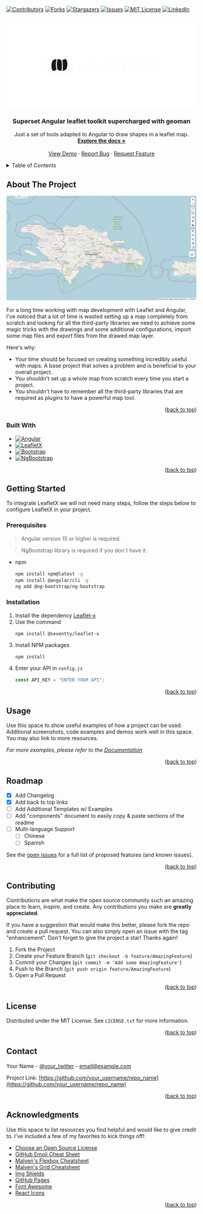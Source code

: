 <a name="readme-top"></a>

<!-- PROJECT SHIELDS -->

[![Contributors][contributors-shield]][contributors-url]
[![Forks][forks-shield]][forks-url]
[![Stargazers][stars-shield]][stars-url]
[![Issues][issues-shield]][issues-url]
[![MIT License][license-shield]][license-url]
[![LinkedIn][linkedin-shield]][linkedin-url]

<!-- PROJECT LOGO -->
<br />
<div align="center">
  <a href="https://github.com/Seventty/leaflet-x">
    <img src="src/assets/leafletx-banner-transparency-reverted.png" alt="Logo">
  </a>

  <h3 align="center">Superset Angular leaflet toolkit supercharged with geoman</h3>

  <p align="center">
    Just a set of tools adapted to Angular to draw shapes in a leaflet map.
    <br />
    <a href="https://github.com/Seventty/leaflet-x"><strong>Explore the docs »</strong></a>
    <br />
    <br />
    <a href="https://github.com/seventty/leaflet-x">View Demo</a> ·
    <a href="https://github.com/Seventty/leaflet-x/issues/new?assignees=&labels=bug&projects=&template=bug-report-%F0%9F%90%9E.md&title=">Report Bug</a> ·
    <a href="https://github.com/Seventty/leaflet-x/issues/new?assignees=&labels=enhancement&projects=&template=feature-request-%F0%9F%9A%80.md&title=">Request Feature</a>
  </p>
</div>

<!-- TABLE OF CONTENTS -->
<details>
  <summary>Table of Contents</summary>
  <ol>
    <li>
      <a href="#about-the-project">About The Project</a>
      <ul>
        <li><a href="#built-with">Built With</a></li>
      </ul>
    </li>
    <li>
      <a href="#getting-started">Getting Started</a>
      <ul>
        <li><a href="#prerequisites">Prerequisites</a></li>
        <li><a href="#installation">Installation</a></li>
      </ul>
    </li>
    <li><a href="#usage">Usage</a></li>
    <li><a href="#roadmap">Roadmap</a></li>
    <li><a href="#contributing">Contributing</a></li>
    <li><a href="#license">License</a></li>
    <li><a href="#contact">Contact</a></li>
    <li><a href="#acknowledgments">Acknowledgments</a></li>
  </ol>
</details>

<!-- ABOUT THE PROJECT -->

## About The Project

<img src="src/assets/leafletx-mainscreen.png" alt="example image">

For a long time working with map development with Leaflet and Angular, I've noticed that a lot of time is wasted setting up a map completely from scratch and looking for all the third-party libraries we need to achieve some magic tricks with the drawings and some additional configurations, import some map files and export files from the drawed map layer.

Here's why:

- Your time should be focused on creating something incredibly useful with maps. A base project that solves a problem and is beneficial to your overall project.
- You shouldn't set up a whole map from scratch every time you start a project.
- You shouldn't have to remember all the third-party libraries that are required as plugins to have a powerful map tool.

<p align="right">(<a href="#readme-top">back to top</a>)</p>

### Built With

- [![Angular][Angular.io]][Angular-url]
- [![LeafletX][LeafletX.com]][LeafletX-url]
- [![Bootstrap][Bootstrap.com]][Bootstrap-url]
- [![NgBootstrap][NgBootstrap.com]][NgBootstrap-url]

<p align="right">(<a href="#readme-top">back to top</a>)</p>

<!-- GETTING STARTED -->

## Getting Started

To integrate LeafletX we will not need many steps, follow the steps below to configure LeafletX in your project.

### Prerequisites

> Angular version 15 or higher is required.

> NgBootstrap library is required if you don´t have it.

- npm
  ```sh
  npm install npm@latest -g
  npm install @angular/cli -g
  ng add @ng-bootstrap/ng-bootstrap
  ```

### Installation

1. Install the dependency  [Leaflet-x]([Leaflet-x](https://www.npmjs.com/package/@seventty/leaflet-x))
2. Use the command
   ```npm
   npm install @seventty/leaflet-x
   ```
3. Install NPM packages
   ```sh
   npm install
   ```
4. Enter your API in `config.js`
   ```js
   const API_KEY = "ENTER YOUR API";
   ```

<p align="right">(<a href="#readme-top">back to top</a>)</p>

<!-- USAGE EXAMPLES -->

## Usage

Use this space to show useful examples of how a project can be used. Additional screenshots, code examples and demos work well in this space. You may also link to more resources.

_For more examples, please refer to the [Documentation](https://example.com)_

<p align="right">(<a href="#readme-top">back to top</a>)</p>

<!-- ROADMAP -->

## Roadmap

- [x] Add Changelog
- [x] Add back to top links
- [ ] Add Additional Templates w/ Examples
- [ ] Add "components" document to easily copy & paste sections of the readme
- [ ] Multi-language Support
  - [ ] Chinese
  - [ ] Spanish

See the [open issues](https://github.com/seventty/leaflet-x/issues) for a full list of proposed features (and known issues).

<p align="right">(<a href="#readme-top">back to top</a>)</p>

<!-- CONTRIBUTING -->

## Contributing

Contributions are what make the open source community such an amazing place to learn, inspire, and create. Any contributions you make are **greatly appreciated**.

If you have a suggestion that would make this better, please fork the repo and create a pull request. You can also simply open an issue with the tag "enhancement".
Don't forget to give the project a star! Thanks again!

1. Fork the Project
2. Create your Feature Branch (`git checkout -b feature/AmazingFeature`)
3. Commit your Changes (`git commit -m 'Add some AmazingFeature'`)
4. Push to the Branch (`git push origin feature/AmazingFeature`)
5. Open a Pull Request

<p align="right">(<a href="#readme-top">back to top</a>)</p>

<!-- LICENSE -->

## License

Distributed under the MIT License. See `LICENSE.txt` for more information.

<p align="right">(<a href="#readme-top">back to top</a>)</p>

<!-- CONTACT -->

## Contact

Your Name - [@your_twitter](https://twitter.com/your_username) - email@example.com

Project Link: [https://github.com/your_username/repo_name](https://github.com/your_username/repo_name)

<p align="right">(<a href="#readme-top">back to top</a>)</p>

<!-- ACKNOWLEDGMENTS -->

## Acknowledgments

Use this space to list resources you find helpful and would like to give credit to. I've included a few of my favorites to kick things off!

- [Choose an Open Source License](https://choosealicense.com)
- [GitHub Emoji Cheat Sheet](https://www.webpagefx.com/tools/emoji-cheat-sheet)
- [Malven's Flexbox Cheatsheet](https://flexbox.malven.co/)
- [Malven's Grid Cheatsheet](https://grid.malven.co/)
- [Img Shields](https://shields.io)
- [GitHub Pages](https://pages.github.com)
- [Font Awesome](https://fontawesome.com)
- [React Icons](https://react-icons.github.io/react-icons/search)

<p align="right">(<a href="#readme-top">back to top</a>)</p>

<!-- MARKDOWN LINKS & IMAGES -->
<!-- https://www.markdownguide.org/basic-syntax/#reference-style-links -->

[contributors-shield]: https://img.shields.io/github/contributors/seventty/leaflet-x.svg?style=for-the-badge
[contributors-url]: https://github.com/seventty/leaflet-x/graphs/contributors
[forks-shield]: https://img.shields.io/github/forks/seventty/leaflet-x.svg?style=for-the-badge
[forks-url]: https://github.com/seventty/leaflet-x/network/members
[stars-shield]: https://img.shields.io/github/stars/seventty/leaflet-x.svg?style=for-the-badge
[stars-url]: https://github.com/seventty/leaflet-x/stargazers
[issues-shield]: https://img.shields.io/github/issues/seventty/leaflet-x.svg?style=for-the-badge
[issues-url]: https://github.com/seventty/leaflet-x/issues
[license-shield]: https://img.shields.io/github/license/seventty/leaflet-x.svg?style=for-the-badge
[license-url]: https://github.com/seventty/leaflet-x/blob/master/LICENSE.txt
[linkedin-shield]: https://img.shields.io/badge/-LinkedIn-black.svg?style=for-the-badge&logo=linkedin&colorB=555
[linkedin-url]: https://linkedin.com/in/seventty
[product-screenshot]: images/screenshot.png
[Next.js]: https://img.shields.io/badge/next.js-000000?style=for-the-badge&logo=nextdotjs&logoColor=white
[Next-url]: https://nextjs.org/
[React.js]: https://img.shields.io/badge/React-20232A?style=for-the-badge&logo=react&logoColor=61DAFB
[React-url]: https://reactjs.org/
[Vue.js]: https://img.shields.io/badge/Vue.js-35495E?style=for-the-badge&logo=vuedotjs&logoColor=4FC08D
[Vue-url]: https://vuejs.org/
[Angular.io]: https://img.shields.io/badge/Angular-DD0031?style=for-the-badge&logo=angular&logoColor=white
[Angular-url]: https://angular.io/
[Svelte.dev]: https://img.shields.io/badge/Svelte-4A4A55?style=for-the-badge&logo=svelte&logoColor=FF3E00
[Svelte-url]: https://svelte.dev/
[Laravel.com]: https://img.shields.io/badge/Laravel-FF2D20?style=for-the-badge&logo=laravel&logoColor=white
[Laravel-url]: https://laravel.com
[Bootstrap.com]: https://img.shields.io/badge/Bootstrap-563D7C?style=for-the-badge&logo=bootstrap&logoColor=white
[Bootstrap-url]: https://getbootstrap.com
[NgBootstrap.com]: https://img.shields.io/badge/NgBootstrap-563D7C?style=for-the-badge&logo=bootstrap&logoColor=white
[NgBootstrap-url]: https://ng-bootstrap.github.io/#/home
[JQuery.com]: https://img.shields.io/badge/jQuery-0769AD?style=for-the-badge&logo=jquery&logoColor=white
[JQuery-url]: https://jquery.com
[LeafletX.com]: https://img.shields.io/badge/LeafletX-141321?style=for-the-badge&logo=leafletx&logoColor=B1DE5C
[LeafletX-url]: https://github.com/seventty/leafletX
